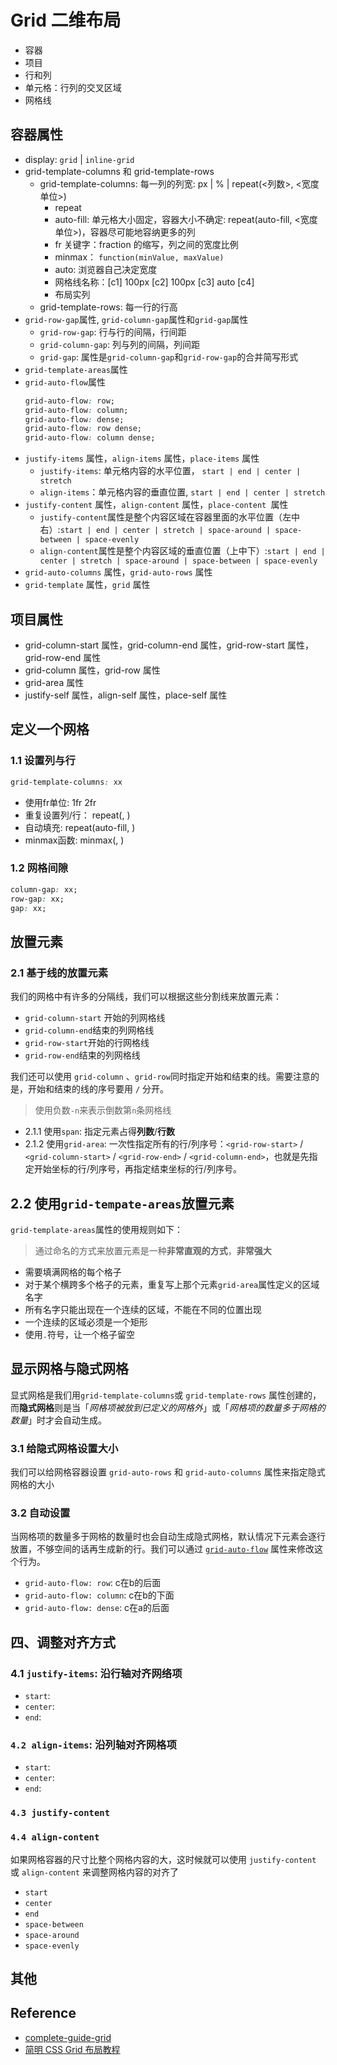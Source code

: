 # Grid 二维布局

- 容器
- 项目
- 行和列
- 单元格：行列的交叉区域
- 网格线

## 容器属性

- display: `grid` | `inline-grid`
- grid-template-columns 和 grid-template-rows
  - grid-template-columns: 每一列的列宽: px | % | repeat(<列数>, <宽度单位>)
    - repeat
    - auto-fill: 单元格大小固定，容器大小不确定: repeat(auto-fill, <宽度单位>)，容器尽可能地容纳更多的列
    - fr 关键字：fraction 的缩写，列之间的宽度比例
    - minmax： `function(minValue, maxValue)`
    - auto: 浏览器自己决定宽度
    - 网格线名称：[c1] 100px [c2] 100px [c3] auto [c4]
    - 布局实列
  - grid-template-rows: 每一行的行高
- `grid-row-gap`属性, `grid-column-gap`属性和`grid-gap`属性
  - `grid-row-gap`: 行与行的间隔，行间距
  - `grid-column-gap`: 列与列的间隔，列间距
  - `grid-gap`: 属性是`grid-column-gap`和`grid-row-gap`的合并简写形式
- `grid-template-areas`属性
- `grid-auto-flow`属性
  ```css
  grid-auto-flow: row;
  grid-auto-flow: column;
  grid-auto-flow: dense;
  grid-auto-flow: row dense;
  grid-auto-flow: column dense;
  ```
- `justify-items` 属性，`align-items` 属性，`place-items` 属性
  - `justify-items`: 单元格内容的水平位置， `start | end | center | stretch`
  - `align-items`：单元格内容的垂直位置, `start | end | center | stretch`
- `justify-content` 属性，`align-content` 属性，`place-content `属性
  - `justify-content`属性是整个内容区域在容器里面的水平位置（左中右）:`start | end | center | stretch | space-around | space-between | space-evenly`
  - `align-content`属性是整个内容区域的垂直位置（上中下）:`start | end | center | stretch | space-around | space-between | space-evenly`
- `grid-auto-columns` 属性，`grid-auto-rows` 属性
- `grid-template` 属性，`grid` 属性

## 项目属性

- grid-column-start 属性，grid-column-end 属性，grid-row-start 属性，grid-row-end 属性
- grid-column 属性，grid-row 属性
- grid-area 属性
- justify-self 属性，align-self 属性，place-self 属性
## 定义一个网格
### 1.1 设置列与行
```css
grid-template-columns: xx
```
- 使用fr单位: 1fr 2fr
- 重复设置列/行： repeat(<times>, <dimension>)
- 自动填充: repeat(auto-fill, <dimension>)
- minmax函数: minmax(<min dimension>, <max dimension>)
### 1.2 网格间隙
```css
column-gap: xx;
row-gap: xx;
gap: xx;
```
## 放置元素
### 2.1 基于线的放置元素
我们的网格中有许多的分隔线，我们可以根据这些分割线来放置元素：
- `grid-column-start` 开始的列网格线
- `grid-column-end`结束的列网格线
- `grid-row-start`开始的行网格线
- `grid-row-end`结束的列网格线

我们还可以使用 `grid-column` 、`grid-row`同时指定开始和结束的线。需要注意的是，开始和结束的线的序号要用 `/` 分开。
> 使用负数`-n`来表示倒数第`n`条网格线
- 2.1.1 使用`span`: 指定元素占得**列数**/**行数**
- 2.1.2 使用`grid-area`: 一次性指定所有的行/列序号：`<grid-row-start>` / `<grid-column-start>` / `<grid-row-end>` / `<grid-column-end>`，也就是先指定开始坐标的行/列序号，再指定结束坐标的行/列序号。

## 2.2 使用`grid-tempate-areas`放置元素
`grid-template-areas`属性的使用规则如下：
> 通过命名的方式来放置元素是一种**非常直观的方式**，**非常强大**

- 需要填满网格的每个格子
- 对于某个横跨多个格子的元素，重复写上那个元素`grid-area`属性定义的区域名字
- 所有名字只能出现在一个连续的区域，不能在不同的位置出现
- 一个连续的区域必须是一个矩形
- 使用`.`符号，让一个格子留空
## 显示网格与隐式网格
显式网格是我们用`grid-template-columns`或 `grid-template-rows` 属性创建的，而**隐式网格**则是当「*网格项被放到已定义的网格外*」或「*网格项的数量多于网格的数量*」时才会自动生成。
### 3.1 给隐式网格设置大小
我们可以给网格容器设置 `grid-auto-rows` 和 `grid-auto-columns` 属性来指定隐式网格的大小
### 3.2 自动设置
当网格项的数量多于网格的数量时也会自动生成隐式网格，默认情况下元素会逐行放置，不够空间的话再生成新的行。我们可以通过 [`grid-auto-flow`](https://developer.mozilla.org/en-US/docs/Web/CSS/grid-auto-flow) 属性来修改这个行为。
- `grid-auto-flow: row`: c在b的后面
- `grid-auto-flow: column`: c在b的下面
- `grid-auto-flow: dense`: c在a的后面

## 四、调整对齐方式
### 4.1 `justify-items`: 沿行轴对齐网络项
- `start`:
- `center`:
- `end`:
### `4.2 align-items`: 沿列轴对齐网格项
- `start`:
- `center`:
- `end`:
### `4.3 justify-content`
### `4.4 align-content`
如果网格容器的尺寸比整个网格内容的大，这时候就可以使用 `justify-content` 或 `align-content` 来调整网格内容的对齐了
- `start`
- `center`
- `end`
- `space-between`
- `space-around`
- `space-evenly`

## 其他
## Reference

- [complete-guide-grid](https://css-tricks.com/snippets/css/complete-guide-grid/)
- [简明 CSS Grid 布局教程](https://mp.weixin.qq.com/s/AUIGC7C_TYhDNg_ADlZ7Pg)